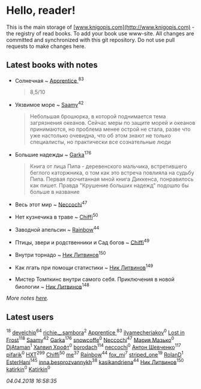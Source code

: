 # Hello, reader!
This is the main storage of [www.knigopis.com](http://www.knigopis.com) - the registry of read books.
To add your book use www-site. All changes are committed and synchronized with this git repository.
Do not use pull requests to make changes here.


## Latest books with notes
* Солнечная ~ [Apprentice ](users/528/52821952-vkontakte)<sup>83</sup>
    > 8,5/10

* Уязвимое море ~ [Saamy](users/115/115226508-vkontakte)<sup>42</sup>
    > Небольшая брошюрка, в которой поднимается тема загрязнения  океанов. Сейчас меры по защите морей и океанов принимаются, но проблема менее острой не стала, разве что уже настолько очевидна, что об этом знают не только специалисты, но практически все сознательные люди

* Большие надежды ~ [Garka](users/115/115753719718250012620-google)<sup>176</sup>
    > Книга от лица Пипа - деревенского мальчика, встретившего беглого каторжника, о том как это встреча повлияла на судьбу Пипа. Первая прочитанная мной книга Диккенса, понравилось как пишет. Правда "Крушение больших надежд" подошло бы больше в название

* Весь этот мир ~ [Neccochi](users/126/12601720503917094896-mailru)<sup>47</sup>

* Нет кузнечика в траве ~ [Chiffi](users/105/105831994080785626680-google)<sup>50</sup>

* Заводной апельсин ~ [Rainbow](users/109/109787328219839805802-google)<sup>44</sup>

* Птицы, звери и родственники        и    Сад богов ~ [Chiffi](users/105/105831994080785626680-google)<sup>49</sup>

* Внутри торнадо ~ [Ник Литвинов](users/241/241974816-vkontakte)<sup>150</sup>

* Как лгать при помощи статистики ~ [Ник Литвинов](users/241/241974816-vkontakte)<sup>149</sup>

* Мистер Томпкинс внутри самого себя. Приключения в новой биологии ~ [Ник Литвинов](users/241/241974816-vkontakte)<sup>148</sup>


_More notes [here](latest_books_with_notes.md)._


## Latest users
[](users/115/115826717712507836033-google)<sup>18</sup> 
[develchip](users/852/85203415-vkontakte)<sup>64</sup> 
[richie._.sambora](users/203/2033580363583983-facebook)<sup>2</sup> 
[Apprentice ](users/528/52821952-vkontakte)<sup>83</sup> 
[ilyamecheriakov](users/176/176759837-vkontakte)<sup>0</sup> 
[Lost in Frost](users/103/103293621948650602575-google)<sup>118</sup> 
[Saamy](users/115/115226508-vkontakte)<sup>42</sup> 
[Garka](users/115/115753719718250012620-google)<sup>176</sup> 
[snowcoffe](users/102/102767416-vkontakte)<sup>0</sup> 
[Neccochi](users/126/12601720503917094896-mailru)<sup>47</sup> 
[Мария Мазько](users/997/997901511979140838-mailru)<sup>0</sup> 
[DjAtaman](users/106/106309223005338857765-google)<sup>1</sup> 
[Халвил Хрофт](users/180/18087548654675765361-mailru)<sup>0</sup> 
[borodach](users/157/15706320-vkontakte)<sup>114</sup> 
[neccochi](users/667/66767060-vkontakte)<sup>0</sup> 
[Антон Шевченко](users/339/339786161-vkontakte)<sup>117</sup> 
[ pifarik](users/100/100006392211781937215-google)<sup>0</sup> 
[HXT](users/100/100002563462782-facebook)<sup>299</sup> 
[Chiffi](users/105/105831994080785626680-google)<sup>50</sup> 
[me](users/381/381417697-yandex)<sup>37</sup> 
[Rainbow](users/109/109787328219839805802-google)<sup>44</sup> 
[fox_mi](users/220/220022778-vkontakte)<sup>7</sup> 
[striped_one](users/249/249815548-vkontakte)<sup>19</sup> 
[RolanD](users/174/17491858816989224292-mailru)<sup>1</sup> 
[EsterHani](users/305/30558181-vkontakte)<sup>145</sup> 
[inna.besprozvannykh](users/733/73323849-yandex)<sup>38</sup> 
[kasikandriena](users/152/152488954-vkontakte)<sup>44</sup> 
[Ник Литвинов](users/241/241974816-vkontakte)<sup>150</sup> 
[katirkin](users/104/10432558-vkontakte)<sup>0</sup> 
[Katirkin](users/102/10203861245118662-facebook)<sup>0</sup> 


_04.04.2018 16:58:35_
